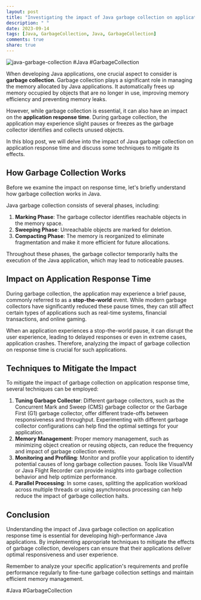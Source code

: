 ```yaml
---
layout: post
title: "Investigating the impact of Java garbage collection on application response time"
description: " "
date: 2023-09-14
tags: [Java, GarbageCollection, Java, GarbageCollection]
comments: true
share: true
---
```


![java-garbage-collection](https://example.com/images/java-gc.jpg) #Java #GarbageCollection

When developing Java applications, one crucial aspect to consider is **garbage collection**. Garbage collection plays a significant role in managing the memory allocated by Java applications. It automatically frees up memory occupied by objects that are no longer in use, improving memory efficiency and preventing memory leaks.

However, while garbage collection is essential, it can also have an impact on the **application response time**. During garbage collection, the application may experience slight pauses or freezes as the garbage collector identifies and collects unused objects.

In this blog post, we will delve into the impact of Java garbage collection on application response time and discuss some techniques to mitigate its effects.

## How Garbage Collection Works

Before we examine the impact on response time, let's briefly understand how garbage collection works in Java.

Java garbage collection consists of several phases, including:

1. **Marking Phase**: The garbage collector identifies reachable objects in the memory space.
2. **Sweeping Phase**: Unreachable objects are marked for deletion.
3. **Compacting Phase**: The memory is reorganized to eliminate fragmentation and make it more efficient for future allocations.

Throughout these phases, the garbage collector temporarily halts the execution of the Java application, which may lead to noticeable pauses.

## Impact on Application Response Time

During garbage collection, the application may experience a brief pause, commonly referred to as a **stop-the-world** event. While modern garbage collectors have significantly reduced these pause times, they can still affect certain types of applications such as real-time systems, financial transactions, and online gaming.

When an application experiences a stop-the-world pause, it can disrupt the user experience, leading to delayed responses or even in extreme cases, application crashes. Therefore, analyzing the impact of garbage collection on response time is crucial for such applications.

## Techniques to Mitigate the Impact

To mitigate the impact of garbage collection on application response time, several techniques can be employed:

1. **Tuning Garbage Collector**: Different garbage collectors, such as the Concurrent Mark and Sweep (CMS) garbage collector or the Garbage First (G1) garbage collector, offer different trade-offs between responsiveness and throughput. Experimenting with different garbage collector configurations can help find the optimal settings for your application.
2. **Memory Management**: Proper memory management, such as minimizing object creation or reusing objects, can reduce the frequency and impact of garbage collection events.
3. **Monitoring and Profiling**: Monitor and profile your application to identify potential causes of long garbage collection pauses. Tools like VisualVM or Java Flight Recorder can provide insights into garbage collection behavior and help optimize performance.
4. **Parallel Processing**: In some cases, splitting the application workload across multiple threads or using asynchronous processing can help reduce the impact of garbage collection halts.

## Conclusion

Understanding the impact of Java garbage collection on application response time is essential for developing high-performance Java applications. By implementing appropriate techniques to mitigate the effects of garbage collection, developers can ensure that their applications deliver optimal responsiveness and user experience.

Remember to analyze your specific application's requirements and profile performance regularly to fine-tune garbage collection settings and maintain efficient memory management.

#Java #GarbageCollection